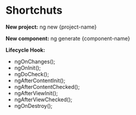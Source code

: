 # Shortchuts

**New project:** ng new {project-name}

**New component:** ng generate {component-name} 


**Lifecycle Hook:**
- ngOnChanges();
- ngOnInit();
- ngDoCheck();
- ngAfterContentInit();
- ngAfterContentChecked();
- ngAfterViewInit();
- ngAfterViewChecked();
- ngOnDestroy();
